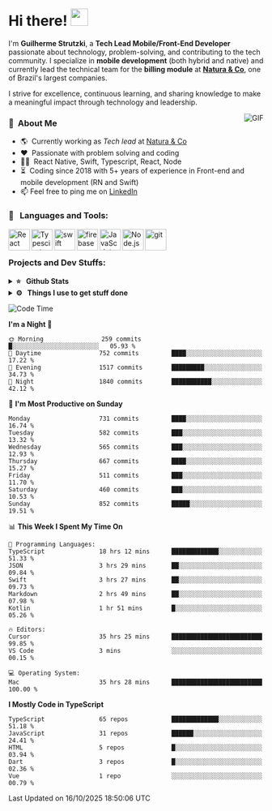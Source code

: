 # Hi there! <img src="https://github.com/TheDudeThatCode/TheDudeThatCode/blob/master/Assets/Hi.gif" width="34px" height="34px">

I'm **Guilherme Strutzki**, a **Tech Lead Mobile/Front-End Developer** passionate about technology, problem-solving, and contributing to the tech community. I specialize in **mobile development** (both hybrid and native) and currently lead the technical team for the **billing module** at **[Natura & Co](https://www.naturaeco.com/pt-br/)**, one of Brazil's largest companies. 

I strive for excellence, continuous learning, and sharing knowledge to make a meaningful impact through technology and leadership.

<img align="right" alt="GIF" src="https://spotify-github-profile.vercel.app/api/view?uid=22gkdonhf4okms5x5dsdjx7sy&cover_image=true&theme=default&bar_color=09ff00&bar_color_cover=false"/>

### :space_invader: &nbsp;About Me
- :earth_americas:&nbsp; Currently working as _Tech lead_ at [Natura & Co](https://www.naturaeco.com/pt-br/)
- :heart: &nbsp;Passionate with problem solving and coding
- :technologist: &nbsp;React Native, Swift, Typescript, React, Node
- :hourglass_flowing_sand: &nbsp;Coding since 2018 with 5+ years of experience in Front-end and mobile development (RN and Swift)
- 📫  Feel free to ping me on [LinkedIn](https://www.linkedin.com/in/guilherme-strutzki/?locale=en_US)

### 🔨 &nbsp; Languages and Tools:
<a href="https://reactjs.org/" target="_blank"> <img align="left" alt="React" height ="42px" src="https://raw.githubusercontent.com/rahul-jha98/github_readme_icons/main/language_and_tools/square/react/react.svg"></a>
<a href="https://www.typescriptlang.org/" target="_blank"><img align="left" alt="Typescirpt" height ="42px" src="https://raw.githubusercontent.com/rahul-jha98/github_readme_icons/main/language_and_tools/square/typescript/typescript.svg"></a>
<a href="https://developer.apple.com/swift/" target="_blank"> <img align="left" src="https://raw.githubusercontent.com/rahul-jha98/github_readme_icons/main/language_and_tools/square/swift/swift.svg" alt="swift" height="42px"/> </a> 
<a href="https://firebase.google.com/" target="_blank"> <img align="left" src="https://raw.githubusercontent.com/rahul-jha98/github_readme_icons/main/language_and_tools/square/firebase/firebase.svg" alt="firebase" height ="42px"/> </a>
<a href="https://developer.mozilla.org/en-US/docs/Web/JavaScript" target="_blank"> <img align="left" alt="JavaScript" height ="42px"  src="https://raw.githubusercontent.com/rahul-jha98/github_readme_icons/main/language_and_tools/square/javascript/javascript.svg"> </a>
<a href="https://nodejs.org" target="_blank"><img align="left" alt="Node.js" height ="42px" src="https://raw.githubusercontent.com/rahul-jha98/github_readme_icons/main/language_and_tools/square/node/node.svg"></a>
<a href="https://git-scm.com/" target="_blank"> <img src="https://raw.githubusercontent.com/rahul-jha98/github_readme_icons/main/language_and_tools/square/git-scm/git-scm.svg" align="left" alt="git" height='42px'/> </a> </br></br>


### Projects and Dev Stuffs:

<details>	
  <summary><b>⭐ &nbsp; Github Stats</b></summary>
  <br />
  <img src="https://github-readme-stats.vercel.app/api?username=guistrutzki&show_icons=true&theme=tokyonight"/>
</details>
 
<details>	
  <br />
  <summary><b>⚙️ &nbsp; Things I use to get stuff done</b></summary>
  	<ul>
  	    <li><b>OS:</b> macOS Big Sur 11.2</li>
	    <li><b>Laptop: </b> MacBook Pro (i7, Mid 2014)</li>
  	    <li><b>Browser: </b> Chrome</li>
	    <li><b>Terminal: </b> ZSH: Oh My Zsh</li>
	    <li><b>Code Editor:</b> VScode, XCode and Android Studio</li>
	    <li><b>To Stay Updated:</b> Twitter, Youtube and Instagram.</li>
	</ul>	
</details>

<!--START_SECTION:waka-->
![Code Time](http://img.shields.io/badge/Code%20Time-2%2C344%20hrs%201%20min-blue)

**I'm a Night 🦉** 

```text
🌞 Morning                259 commits         █░░░░░░░░░░░░░░░░░░░░░░░░   05.93 % 
🌆 Daytime                752 commits         ████░░░░░░░░░░░░░░░░░░░░░   17.22 % 
🌃 Evening                1517 commits        █████████░░░░░░░░░░░░░░░░   34.73 % 
🌙 Night                  1840 commits        ███████████░░░░░░░░░░░░░░   42.12 % 
```
📅 **I'm Most Productive on Sunday** 

```text
Monday                   731 commits         ████░░░░░░░░░░░░░░░░░░░░░   16.74 % 
Tuesday                  582 commits         ███░░░░░░░░░░░░░░░░░░░░░░   13.32 % 
Wednesday                565 commits         ███░░░░░░░░░░░░░░░░░░░░░░   12.93 % 
Thursday                 667 commits         ████░░░░░░░░░░░░░░░░░░░░░   15.27 % 
Friday                   511 commits         ███░░░░░░░░░░░░░░░░░░░░░░   11.70 % 
Saturday                 460 commits         ███░░░░░░░░░░░░░░░░░░░░░░   10.53 % 
Sunday                   852 commits         █████░░░░░░░░░░░░░░░░░░░░   19.51 % 
```


📊 **This Week I Spent My Time On** 

```text
💬 Programming Languages: 
TypeScript               18 hrs 12 mins      █████████████░░░░░░░░░░░░   51.33 % 
JSON                     3 hrs 29 mins       ██░░░░░░░░░░░░░░░░░░░░░░░   09.84 % 
Swift                    3 hrs 27 mins       ██░░░░░░░░░░░░░░░░░░░░░░░   09.73 % 
Markdown                 2 hrs 49 mins       ██░░░░░░░░░░░░░░░░░░░░░░░   07.98 % 
Kotlin                   1 hr 51 mins        █░░░░░░░░░░░░░░░░░░░░░░░░   05.26 % 

🔥 Editors: 
Cursor                   35 hrs 25 mins      █████████████████████████   99.85 % 
VS Code                  3 mins              ░░░░░░░░░░░░░░░░░░░░░░░░░   00.15 % 

💻 Operating System: 
Mac                      35 hrs 28 mins      █████████████████████████   100.00 % 
```

**I Mostly Code in TypeScript** 

```text
TypeScript               65 repos            █████████████░░░░░░░░░░░░   51.18 % 
JavaScript               31 repos            ██████░░░░░░░░░░░░░░░░░░░   24.41 % 
HTML                     5 repos             █░░░░░░░░░░░░░░░░░░░░░░░░   03.94 % 
Dart                     3 repos             █░░░░░░░░░░░░░░░░░░░░░░░░   02.36 % 
Vue                      1 repo              ░░░░░░░░░░░░░░░░░░░░░░░░░   00.79 % 
```




 Last Updated on 16/10/2025 18:50:06 UTC
<!--END_SECTION:waka-->
